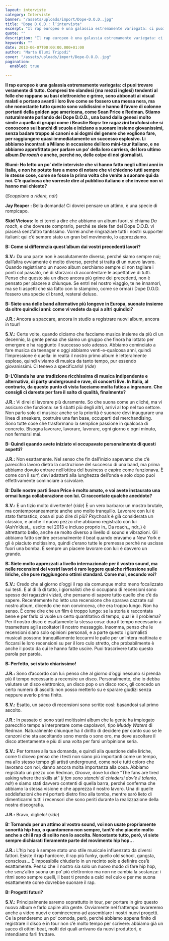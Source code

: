 ```yaml
---
layout: interviste
category: Interviste
banner: "/assets/uploads/import/Dope-D.O.D..jpg"
title: "Dope D.O.D.: l’intervista"
excerpt: "Il rap europeo è una galassia estremamente variegata: ci puoi trovare veramente di tutto. Compresi tre olandesi (ma mezzi inglesi) tendenti al folle che rappano su basi elettroniche e grime, sono abbonati ai visual malati e portano avanti i loro live come se fossero una messa nera, ma che nonostante tutto questo sono validissimi e…"
quote: ""
description: "Il rap europeo è una galassia estremamente variegata: ci puoi trovare veramente di tutto. Compresi tre olandesi (ma mezzi inglesi) tendenti al folle che rappano su basi elettroniche e grime, sono abbonati ai visual malati e portano avanti i loro live come se fossero una messa nera, ma che nonostante tutto questo sono validissimi e…"
keywords: ""
date: 2013-06-07T00:00:00.000+01:00
author: "Marta Blumi Tripodi"
cover: "/assets/uploads/import/Dope-D.O.D..jpg"
pagination:
  enabled: true

---
```


**Il rap europeo è una galassia estremamente variegata: ci puoi trovare veramente di tutto. Compresi tre olandesi (ma mezzi inglesi) tendenti al folle che rappano su basi elettroniche e grime, sono abbonati ai visual malati e portano avanti i loro live come se fossero una messa nera, ma che nonostante tutto questo sono validissimi e hanno il favore di colonne portanti della golden age americana, come Sean Price e Redman. Stiamo naturalmente parlando dei Dope D.O.D., una band dalla genesi molto simile a quella di gruppi come i Beastie Boys: tre ragazzini brufolosi che si conoscono sui banchi di scuola e iniziano a suonare insieme giovanissimi, senza badare troppo ai canoni e ai dogmi del genere che vogliono fare, per raggiungere quasi immediatamente un successo esplosivo. Li abbiamo incontrati a Milano in occasione del loro mini-tour italiano, e ne abbiamo approfittato per parlare un po’ della loro carriera, del loro ultimo album _Da roach_ e anche, perché no, delle colpe di noi giornalisti.**

**Blumi: Ho letto un po’ delle interviste che vi hanno fatto negli ultimi anni in Italia, e non ho potuto fare a meno di notare che vi chiedono tutti sempre le stesse cose, come se fosse la prima volta che venite a suonare qui da noi. C’è qualcosa che vorreste dire al pubblico italiano e che invece non vi hanno mai chiesto?**

(_Scoppiano a ridere, ndr_)

**Jay Reaper :** Bella domanda! Ci dovrei pensare un attimo, è una specie di rompicapo.

**Skid Vicious:** Io ci terrei a dire che abbiamo un album fuori, si chiama _Da roach_, e che dovreste comprarlo, perché se siete fan dei Dope D.O.D. vi piacerà senz’altro tantissimo. Vorrei anche ringraziare tutti i nostri supporter italiani: qui c’è sempre stato un gran bel movimento, lo apprezziamo.

**B: Come si differenzia quest’album dai vostri precedenti lavori?**

**S.V.:** Da una parte non è assolutamente diverso, perché siamo sempre noi; dall’altra ovviamente è molto diverso, perché si tratta di un nuovo lavoro. Quando registriamo un nuovo album cerchiamo sempre di non tagliare i ponti col passato, né di sforzarci di accontentare le aspettative di tutti. Penso che questo sia un disco ancora più grime dei precedenti, non è pensato per piacere a chiunque. Se entri nel nostro viaggio, te ne innamori, ma se ti aspetti che sia fatto con lo stampino, come se ormai i Dope D.O.D. fossero una specie di brand, resterai deluso.

**B: Siete una delle band alternative più longeve in Europa, suonate insieme da oltre quindici anni: come vi vedete da qui a altri quindici?**

**J.R.:** Ancora a spaccare, ancora in studio a registrare nuovi album, ancora in tour!

**S.V.:** Certe volte, quando diciamo che facciamo musica insieme da più di un decennio, la gente pensa che siamo un gruppo che finora ha lottato per emergere e ha raggiunto il successo solo adesso. Abbiamo cominciato a fare musica da teenager e oggi abbiamo venti-e-qualcosa anni, quindi l’impressione è quella: in realtà il nostro primo album è letteralmente esploso, quindi viviamo di musica da tanto tempo, pur essendo giovanissimi. Ci tenevo a specificarlo! (_ride_)

**B: L’Olanda ha una tradizione ricchissima di musica indipendente e alternativa, di party underground e rave, di concerti live. In Italia, al contrario, da questo punto di vista facciamo molta fatica a ingranare. Che consigli ci dareste per fare il salto di qualità, finalmente?**

**J.R.:** Vi direi di lavorare più duramente. So che suona come un cliché, ma vi assicuro che funziona: se ti sbatti più degli altri, arrivi al top nel tuo settore. Non parlo solo di musica: anche se la priorità è suonare devi inaugurare una linea di sneakers, costruire una fan base, occuparti del merchandising. Sono tutte cose che trasformano la semplice passione in qualcosa di concreto. Bisogna lavorare, lavorare, lavorare, ogni giorno e ogni minuto, non fermarsi mai.

**B: Quindi quando avete iniziato vi occupavate personalmente di questi aspetti?**

**J.R.:** Non esattamente. Nel senso che fin dall’inizio sapevamo che c’è parecchio lavoro dietro la costruzione del successo di una band, ma prima abbiamo dovuto entrare nell’ottica del business e capire come funzionava. È come con il surf, devi adattarti alla lunghezza dell’onda e solo dopo puoi effettivamente cominciare a scivolare.

**B: Dalle nostre parti Sean Price è molto amato, e voi avete instaurato una ormai lunga collaborazione con lui. Ci raccontate qualche aneddoto?**

**S.V.:** È un tizio molto divertente! (_ride_) È un vero barbaro: un mostro brutale, ma contemporaneamente anche uno molto tranquillo. Lavorare con lui è stato fantastico, cosa si può dire di più? _Psychosis_ è già considerata un classico, e anche il nuovo pezzo che abbiamo registrato con lui (Ash’n’dust_, uscito nel 2013 e incluso proprio in_ Da roach_, ndr_) è altrettanto bello, anche se molto diverso a livello di sound e vibrazioni. Gli abbiamo fatto sentire personalmente il beat quando eravamo a New York e gli è piaciuto moltissimo, quindi c’erano tutte le premesse perché ne uscisse fuori una bomba. È sempre un piacere lavorare con lui: è davvero un grande.

**B: Siete molto apprezzati a livello internazionale per il vostro sound, ma nelle recensioni dei vostri lavori è raro leggere qualche riflessione sulle liriche, che pure raggiungono ottimi standard. Come mai, secondo voi?**

**S.V.:** Credo che al giorno d’oggi il rap sia comunque molto meno focalizzato sui testi. E al di là di tutto, i giornalisti che si occupano di recensioni sono spesso dei ragazzini viziati, che pensano di sapere tutto quello che c’è da sapere. Recentemente ho letto una recensione che sparava cazzate sul nostro album, dicendo che non convinceva, che era troppo lungo. Non ha senso. È come dire che un film è troppo lungo: se la storia è raccontata bene e per farlo ci vuole un certo quantitativo di tempo, qual è il problema? Per il nostro disco è esattamente la stessa cosa: dura il tempo necessario a trasmettere agli ascoltatori il nostro messaggio. Insomma, penso che le recensioni siano solo opinioni personali, e a parte questo i giornalisti musicali possono tranquillamente leccarmi le palle per un’intera mattinata e ficcarsi le loro recensioni su per il loro culo stretto, che probabilmente è anche il posto da cui le hanno fatte uscire. Puoi trascrivere tutto questo parola per parola.

**B: Perfetto, sei stato chiarissimo!**

**J.R.:** Sono d’accordo con lui: penso che al giorno d’oggi nessuno si prenda più il tempo necessario a recensire un disco. Personalmente, che io debba valutare un disco elettronico, un disco pop o un disco rock, gli concedo un certo numero di ascolti: non posso metterlo su e sparare giudizi senza neppure averlo prima finito.

**S.V.:** Esatto, un sacco di recensioni sono scritte così: basandosi sul primo ascolto.

**J.R.:** In passato ci sono stati moltissimi album che la gente ha impiegato parecchio tempo a interpretare come capolavori, tipo _Muddy Waters_ di Redman. Naturalmente chiunque ha il diritto di decidere per conto suo se le canzoni che sta ascoltando sono merda o sono oro, ma deve ascoltare il disco attentamente e più di una volta per farsi un’opinione seria.

**S.V.:** Per tornare alla tua domanda, e quindi alla questione delle liriche, come ti dicevo penso che i testi non siano più importanti come un tempo, ma allo stesso tempo gli artisti underground, come noi e tutti coloro che lavorano con noi, danno ancora molta importanza alla cosa. Abbiamo registrato un pezzo con Redman, _Groove_, dove lui dice “The fans are tired asking where the skills at” (_i fan sono stanchi di chiedersi dov’è il talento, ndr_) e siamo stati davvero contenti di quella barra, perché conferma che abbiamo la stessa visione e che apprezza il nostro lavoro. Una di quelle soddisfazioni che mi porterò dietro fino alla tomba, mentre sarò lieto di dimenticarmi tutti i recensori che sono periti durante la realizzazione della nostra discografia.

**J.R.:** Bravo, diglielo! (_ride_)

**B: Tornando per un attimo al vostro sound, voi non usate propriamente sonorità hip hop, o quantomeno non sempre, tant’è che piacete molto anche a chi il rap di solito non lo ascolta. Nonostante tutto, però, vi siete sempre dichiarati fieramente parte del movimento hip hop…**

**J.R.:** L’hip hop è sempre stato uno stile musicale influenzato da diversi fattori. Esiste il rap hardcore, il rap più funky, quello old school, gangsta, conscious… È impossibile chiuderlo in un recinto solo e definire cos’è esattamente. Penso che il nostro sia solo un nuovo modo di fare hip hop, che senz’altro suona un po’ più elettronico ma non ne cambia la sostanza: i ritmi sono sempre quelli, il beat ti prende a calci nel culo e per me suona esattamente come dovrebbe suonare il rap.

**B: Progetti futuri?**

**S.V.:** Principalmente saremo soprattutto in tour, per portare in giro questo nuovo album e farlo capire alla gente. Ovviamente nel frattempo lavoreremo anche a video nuovi e cominceremo ad assemblare i nostri nuovi progetti. Ce la prenderemo un po’ comoda, però, perché abbiamo appena finito di registrare il disco e in tour non c’è molto tempo per scrivere: abbiamo già un sacco di ottimi beat, molti dei quali arrivano da nuovi produttori, e intendiamo farli fruttare.